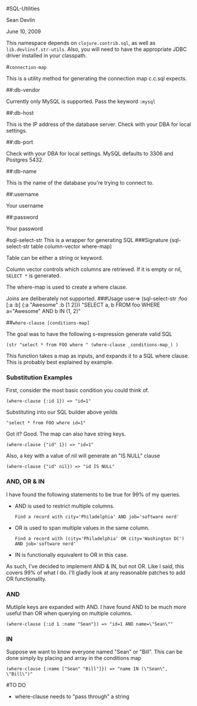 #SQL-Utilities

Sean Devlin 

June 10, 2009

This namespace depends on `clojure.contrib.sql`, as well as `lib.devlinsf.str-utils`.  Also, you will need to have the appropriate JDBC driver installed in your classpath.

#`connection-map`

This is a utility method for generating the connection map c.c.sql expects.  

##:db-vendor

Currently only MySQL is supported.  Pass the keyword `:mysql`

##:db-host

This is the IP address of the database server.  Check with your DBA for local settings.

##:db-port

Check with your DBA for local settings.  MySQL defaults to 3306 and Postgres 5432.

##:db-name

This is the name of the database you're trying to connect to.

##:username

Your username

##:password

Your password

#sql-select-str
This is a wrapper for generating SQL
###Signature
	(sql-select-str table column-vector where-map)
	
Table can be either a string or keyword.

Column vector controls which columns are retrieved.  If it is empty or nil, `SELECT *` is generated.

The where-map is used to create a where clause.

Joins are deliberately not supported.
###Usage
	user=> (sql-select-str :foo [:a :b] {:a "Awesome" :b [1 2]})
	"SELECT a, b FROM foo WHERE a=\"Awesome\" AND b IN (1, 2)"

##`where-clause [conditions-map]`

The goal was to have the following s-expression generate valid SQL

	(str "select * from FOO where " (where-clause _conditions-map_) )

This function takes a map as inputs, and expands it to a SQL where clause.  This is probably best explained by example.


### Substitution Examples

First, consider the most basic condition you could think of.

    (where-clause {:id 1}) => "id=1"

Substituting into our SQL builder above yeilds

    "select * from FOO where id=1"

Got it?  Good. The map can also have string keys.

    (where-clause {"id" 1}) => "id=1"

Also, a key with a value of nil will generate an "IS NULL" clause

	(where-clause {"id" nil}) => "id IS NULL"

### AND, OR & IN

I have found the following statements to be true for 99% of my queries.

* AND is used to restrict multiple columns.  

	`Find a record with city='Philadelphia' AND job='software nerd'`
	
* OR is used to span multiple values in the same column.  

	`Find a record with (city='Philadelphia' OR city='Washington DC') AND job='software nerd'`

* IN is functionally equivalent to OR in this case.

As such, I've decided to implement AND & IN, but not OR.  Like I said, this covers 99% of what I do.  I'll gladly look at any reasonable patches to add OR functionality.

### AND

Mutliple keys are expanded with AND.  I have found AND to be much more useful than OR when querying on multiple columns.

	(where-clause {:id 1 :name "Sean"}) => "id=1 AND name=\"Sean\""

### IN
	
Suppose we want to know everyone named "Sean" or "Bill".  This can be done simply by placing and array in the conditions map

	(where-clause {:name ["Sean" "Bill"]}) => "name IN (\"Sean\", \"Bill\")"	

#TO DO

* where-clause needs to "pass through" a string 